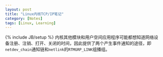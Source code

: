```yaml
---
layout: post
title: "Linux内核TCP/IP笔记"
category: [Notes]
tags: [Linux, Learning]
---
```

{% include JB/setup %}
内核其他模块和用户空间应用程序可能都想知道网络设备注册、注销、打开、关闭的时间，因此提供了两个产生事件通知的途径，即`netdev_chain`通知链和`netlink`的`RTMGRP_LINK`组播组。
